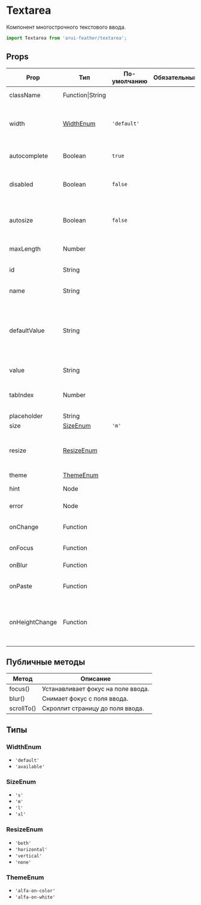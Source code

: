 # Textarea

Компонент многострочного текстового ввода.

```javascript
import Textarea from 'arui-feather/textarea';
```




## Props


| Prop  | Тип  | По-умолчанию | Обязательный | Описание |
| ----- | ---- | ------------ | ------------ |----------|
| className | Function\|String |  |  | Дополнительный класс |
| width | [WidthEnum](#WidthEnum) | `'default'`  |  | Управление возможностью компонента занимать всю ширину родителя |
| autocomplete | Boolean | `true`  |  | Управление автозаполнением компонента |
| disabled | Boolean | `false`  |  | Управление возможностью изменения значения компонента |
| autosize | Boolean | `false`  |  | Управление возможностью подстраивать высоту компонента под высоту текста |
| maxLength | Number |  |  | Максимальное число символов |
| id | String |  |  | Уникальный идентификатор блока |
| name | String |  |  | Уникальное имя блока |
| defaultValue | String |  |  | Содержимое поля ввода, указанное по умолчанию (используйте это поле если хотите использовать компонент как uncontrolled) |
| value | String |  |  | Содержимое поля ввода |
| tabIndex | Number |  |  | Последовательность перехода между контролами при нажатии на Tab |
| placeholder | String |  |  | Подсказка |
| size | [SizeEnum](#SizeEnum) | `'m'`  |  | Размер компонента |
| resize | [ResizeEnum](#ResizeEnum) |  |  | Управление возможностью изменения размеров компонента |
| theme | [ThemeEnum](#ThemeEnum) |  |  | Тема компонента |
| hint | Node |  |  | Подсказка под полем |
| error | Node |  |  | Отображение ошибки |
| onChange | Function |  |  | Обработчик изменения значения 'value' |
| onFocus | Function |  |  | Обработчик фокуса поля |
| onBlur | Function |  |  | Обработчик снятия фокуса c поля |
| onPaste | Function |  |  | Обработчик события вставки текста в поле |
| onHeightChange | Function |  |  | Обработчик события изменения высоты компонента со значением параметра "autosize" = true |





## Публичные методы
| Метод  | Описание |
| ------ | -------- |
| focus() | Устанавливает фокус на поле ввода. |
| blur() | Снимает фокус с поля ввода. |
| scrollTo() | Скроллит страницу до поля ввода. |





## Типы






### <a id="WidthEnum"></a>WidthEnum

 * `'default'`
 * `'available'`


### <a id="SizeEnum"></a>SizeEnum

 * `'s'`
 * `'m'`
 * `'l'`
 * `'xl'`


### <a id="ResizeEnum"></a>ResizeEnum

 * `'both'`
 * `'horizontal'`
 * `'vertical'`
 * `'none'`


### <a id="ThemeEnum"></a>ThemeEnum

 * `'alfa-on-color'`
 * `'alfa-on-white'`



